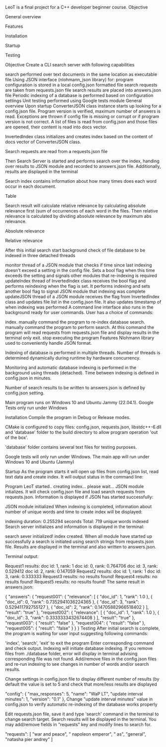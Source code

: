 LeoT is a final project for a C++ developer beginner course.
Objective

General overview

Features

Installation

Startup

Testing

Objective
Create a CLI search server with following capabilities

search performed over text documents in the same location as executable file
Using JSON interface (nlohmann_json library) for:
program configuration is stored in a local config.json formatted file
search requests are taken from requests.json file
search results are placed into answers.json file
Periodic indexing of a database is performed based on configuration settings
Unit testing performed using Google tests module
General overview
Upon startup ConverterJSON class instance starts up looking for a config.json file. Program version is verified, maximum number of answers is read. Exceptions are thrown if config file is missing or corrupt or if program version is not correct. A list of files is read from config.json and those files are opened, their content is read into docs vector.

InvertedIndex class initializes and creates index based on the content of docs vector of ConverterJSON class.

Search requests are read from a requests.json file

Then Search Server is started and performs search over the index, handing over results to JSON module and recorded to answers.json file. Additionally, results are displayed in the terminal

Search index contains information about how many times does each word occur in each document.

Table

Search result will calculate relative relevance by calculating absolute relevance first (sum of occurrences of each word in the files. Then relative relevance is calculated by dividing absolute relevance by maximum abs relevance.

Absolute relevance

Relative relevance

After this initial search start background check of file database to be indexed in three detached threads

monitor thread of a JSON module that checks if time since last indexing doesn't exceed a setting in the config file. Sets a bool flag when this time exceeds the setting and signals other modules that re-indexing is required
updateIndex thread of InvertedIndex class receives the bool flag and performs reindexing when the flag is set. It performs indexing and sets another bool flag to signal JSON module that indexing was complete
updateJSON thread of a JSON module receives the flag from InvertedIndex class and updates file list in the config.json file. It also updates timestamp of when indexing was performed
A command line interface also runs in the background ready for user commands. User has a choice of commands:

index. manually command the program to re-index database
search. manually command the program to perform search. At this command the program will read requests from requests.json file and display results in the terminal only
exit. stop executing the program
Features
Nlohmann library used to conveniently handle JSON format.

Indexing of database is performed in multiple threads. Number of threads is determined dynamically during runtime by hardware concurrency.

Monitoring and automatic database indexing is performed in the background using threads (detached). Time between indexing is defined in config.json in minutes.

Number of search results to be written to answers.json is defined by config.json setting.

Main program runs on Windows 10 and Ubuntu Jammy (22.04.1). Google Tests only run under Windows

Installation
Compile the program in Debug or Release modes.

CMake is configured to copy files: config.json, requests.json, libstdc++-6.dll and 'database' folder to the build directory to allow program operation 'out of the box'.

'database' folder contains several text files for testing purposes.

Google tests will only run under Windows. The main app will run under Windows 10 and Ubuntu (Jammy)

Startup
As the program starts it will open up files from config.json list, read text data and create index. It will output status in the command line:

Program LeoT  started..
creating index... please wait...
JSON module intializes. It will check config.json file and load search requests from requests.json. Information is displayed if JSON has started successfully:

JSON module initialized
When indexing is completed, information about number of unique words and time to create index will be displayed:

indexing duration: 0.255294 seconds
Total: 719 unique words indexed
Search server initializes and information is displayed in the terminal:

search sever initialized!
index created.
When all module have started up successfully a search is initiated using search strings from requests.json file. Results are displayed in the terminal and also written to answers.json.

Terminal output:

Request1 results:
doc id: 1, rank: 1
doc id: 0, rank: 0.764706
doc id: 3, rank: 0.529412
doc id: 2, rank: 0.147059
Request2 results:
doc id: 1, rank: 1
doc id: 3, rank: 0.333333
Request3 results:
no results found!
Request4 results:
no results found!
Request5 results:
no results found!
The same result in answers.json:

{
    "answers": {
        "request001": {
            "relevance": [
                {
                    "doc_id": 1,
                    "rank": 1.0
                },
                {
                    "doc_id": 0,
                    "rank": 0.7352941036224365
                },
                {
                    "doc_id": 3,
                    "rank": 0.529411792755127
                },
                {
                    "doc_id": 2,
                    "rank": 0.14705882966518402
                }
            ],
            "result": "true"
    },
        "request002": {
            "relevance": [
                {
                    "doc_id": 1,
                    "rank": 1.0
                },
                {
                    "doc_id": 3,
                    "rank": 0.3333333432674408
                }
            ],
            "result": "true"
    },
        "request003": {
            "result": "false"
    },
        "request004": {
            "result": "false"
    },
        "request005": {
            "result": "false"
        }
    }
}
Testing
After initial search is complete, the program is waiting for user input suggesting following commands:

'index', 'search', 'exit' to exit the program
Enter corresponding command and check output. Indexing will initiate database indexing. If you remove files from ./database folder, error will display in terminal advising corresponding file was not found. Add/remove files in the config.json files and re-run indexing to see changes in number of words and/or search results.

Change settings in config.json file to display different number of results (by default the value is set to 5 and check that more/less results are displayed

"config": {
    "max_responses": 5,
    "name": "WaP LT",
    "update interval minutes": 1,
    "version": "0.1"
},
Change "update interval minutes" value in config.json to verify automatic re-indexing of the database works properly

Edit requests.json file, save it and type 'search' command in the terminal to change search target. Search results will be displayed in the terminal. You may add/remove fields in "requests" key and modify lines to search for.

"requests": [
"war and peace",
" napoleon emperor",
" as",
"general",
"natasha pier andrey"
]
